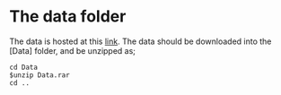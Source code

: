 # The data folder

The data is hosted at this [link](https://drive.google.com/open?id=0B_Cz1ZeaITeDQTRLZ2VqVEhZSzg). The data should be downloaded into the [Data] folder, and be unzipped as;
```
cd Data
$unzip Data.rar
cd ..
```
